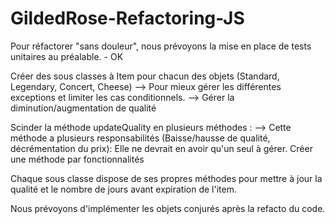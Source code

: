 # GildedRose-Refactoring-JS

Pour réfactorer "sans douleur", nous prévoyons la mise en place de tests unitaires au préalable. - OK


Créer des sous classes à Item pour chacun des objets (Standard, Legendary, Concert, Cheese) 
--> Pour mieux gérer les différentes exceptions et limiter les cas conditionnels. 
--> Gérer la diminution/augmentation de qualité 

Scinder la méthode updateQuality en plusieurs méthodes : 
--> Cette méthode a plusieurs responsabilités (Baisse/hausse de qualité, décrémentation du prix): Elle ne devrait en avoir qu'un seul à gérer. 
Créer une méthode par fonctionnalités 

Chaque sous classe dispose de ses propres méthodes pour mettre à jour la qualité et le nombre de jours avant expiration de l'item. 

Nous prévoyons d'implémenter les objets conjurés après la refacto du code. 
